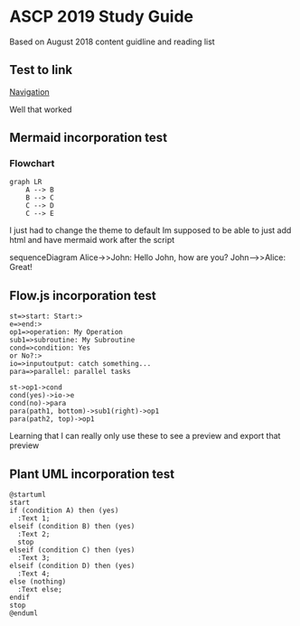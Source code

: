 # ASCP 2019 Study Guide

Based on August 2018 content guidline and reading list

## Test to link

[Navigation](navigation.md)

Well that worked

## Mermaid incorporation test

### Flowchart

```mermaid
graph LR
    A --> B
    B --> C
    C --> D
    C --> E
```

I just had to change the theme to default
Im supposed to be able to just add html and have mermaid work after the script

<script src="mermaid.min.js"></script>
<script>mermaid.initialize({startOnLoad:true});</script>

<div class ="mermaid">
sequenceDiagram
    Alice->>John: Hello John, how are you?
    John-->>Alice: Great!
</div>



## Flow.js incorporation test

```flow
st=>start: Start:>
e=>end:>
op1=>operation: My Operation
sub1=>subroutine: My Subroutine
cond=>condition: Yes
or No?:>
io=>inputoutput: catch something...
para=>parallel: parallel tasks

st->op1->cond
cond(yes)->io->e
cond(no)->para
para(path1, bottom)->sub1(right)->op1
para(path2, top)->op1
```

Learning that I can really only use these to see a preview and export that preview

## Plant UML incorporation test

```puml
@startuml
start
if (condition A) then (yes)
  :Text 1;
elseif (condition B) then (yes)
  :Text 2;
  stop
elseif (condition C) then (yes)
  :Text 3;
elseif (condition D) then (yes)
  :Text 4;
else (nothing)
  :Text else;
endif
stop
@enduml
```